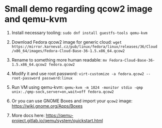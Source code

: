 # Small demo regarding qcow2 image and qemu-kvm

1. Install necessary tooling:
`sudo dnf install guestfs-tools qemu-kvm`

2. Download Fedora qcow2 image for generic cloud:
`wget https://mirror.karneval.cz/pub/linux/fedora/linux/releases/36/Cloud/x86_64/images/Fedora-Cloud-Base-36-1.5.x86_64.qcow2`

3. Rename to something more human readable:
`mv Fedora-Cloud-Base-36-1.5.x86_64.qcow2 fedora.qcow2`

4. Modify it and use root password:
`virt-customize -a fedora.qcow2 --root-password password:linux`

4. Run VM using qemu-kvm:
`qemu-kvm -m 1024 -monitor stdio -qmp unix:./qmp-sock,server=on,wait=off fedora.qcow2`

5. Or you can use GNOME Boxes and import your `qcow2` image: https://wiki.gnome.org/Apps/Boxes

5. More docs here: https://qemu-project.gitlab.io/qemu/system/quickstart.html
